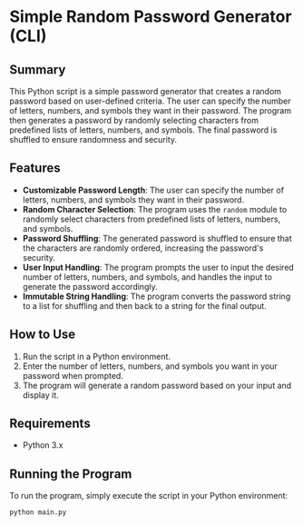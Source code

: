 # Simple Random Password Generator (CLI)

## Summary
This Python script is a simple password generator that creates a random password based on user-defined criteria. The user can specify the number of letters, numbers, and symbols they want in their password. The program then generates a password by randomly selecting characters from predefined lists of letters, numbers, and symbols. The final password is shuffled to ensure randomness and security.

## Features
- **Customizable Password Length**: The user can specify the number of letters, numbers, and symbols they want in their password.
- **Random Character Selection**: The program uses the `random` module to randomly select characters from predefined lists of letters, numbers, and symbols.
- **Password Shuffling**: The generated password is shuffled to ensure that the characters are randomly ordered, increasing the password's security.
- **User Input Handling**: The program prompts the user to input the desired number of letters, numbers, and symbols, and handles the input to generate the password accordingly.
- **Immutable String Handling**: The program converts the password string to a list for shuffling and then back to a string for the final output.

## How to Use
1. Run the script in a Python environment.
2. Enter the number of letters, numbers, and symbols you want in your password when prompted.
3. The program will generate a random password based on your input and display it.

## Requirements
- Python 3.x

## Running the Program
To run the program, simply execute the script in your Python environment:
```bash
python main.py
```
